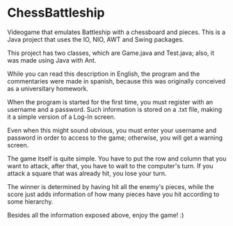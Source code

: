 # ChessBattleship
Videogame that emulates Battleship with a chessboard and pieces. This is a Java project that uses the IO, NIO, AWT and Swing packages.

This project has two classes, which are Game.java and Test.java; also, it was made using Java with Ant.

While you can read this description in English, the program and the commentaries were made in spanish, because this was originally conceived as a universitary homework.

When the program is started for the first time, you must register with an username and a password. Such information is stored on a .txt file, making it a simple version of a Log-In screen.

Even when this might sound obvious, you must enter your username and password in order to access to the game; otherwise, you will get a warning screen.

The game itself is quite simple. You have to put the row and column that you want to attack, after that, you have to wait to the computer's turn. If you attack a square that was already hit, you lose your turn.

The winner is determined by having hit all the enemy's pieces, while the score just adds information of how many pieces have you hit according to some hierarchy.

Besides all the information exposed above, enjoy the game! :)

